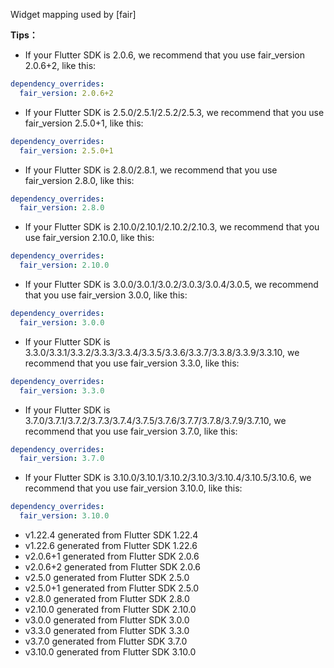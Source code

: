 Widget mapping used by [fair]

**Tips：**

- If your Flutter SDK is 2.0.6, we recommend that you use fair_version 2.0.6+2, like this:

```yaml
dependency_overrides:
  fair_version: 2.0.6+2
```

- If your Flutter SDK is 2.5.0/2.5.1/2.5.2/2.5.3, we recommend that you use fair_version 2.5.0+1, like this:

```yaml
dependency_overrides:
  fair_version: 2.5.0+1
```

- If your Flutter SDK is 2.8.0/2.8.1, we recommend that you use fair_version 2.8.0, like this:

```yaml
dependency_overrides:
  fair_version: 2.8.0
```

- If your Flutter SDK is 2.10.0/2.10.1/2.10.2/2.10.3, we recommend that you use fair_version 2.10.0, like this:

```yaml
dependency_overrides:
  fair_version: 2.10.0
```

- If your Flutter SDK is 3.0.0/3.0.1/3.0.2/3.0.3/3.0.4/3.0.5, we recommend that you use fair_version 3.0.0, like this:

```yaml
dependency_overrides:
  fair_version: 3.0.0
```

- If your Flutter SDK is 3.3.0/3.3.1/3.3.2/3.3.3/3.3.4/3.3.5/3.3.6/3.3.7/3.3.8/3.3.9/3.3.10, we recommend that you use fair_version 3.3.0, like this:

```yaml
dependency_overrides:
  fair_version: 3.3.0
```

- If your Flutter SDK is 3.7.0/3.7.1/3.7.2/3.7.3/3.7.4/3.7.5/3.7.6/3.7.7/3.7.8/3.7.9/3.7.10, we recommend that you use fair_version 3.7.0, like this:

```yaml
dependency_overrides:
  fair_version: 3.7.0
```

- If your Flutter SDK is 3.10.0/3.10.1/3.10.2/3.10.3/3.10.4/3.10.5/3.10.6, we recommend that you use fair_version 3.10.0, like this:

```yaml
dependency_overrides:
  fair_version: 3.10.0
```

- v1.22.4 generated from Flutter SDK 1.22.4
- v1.22.6 generated from Flutter SDK 1.22.6
- v2.0.6+1 generated from Flutter SDK 2.0.6
- v2.0.6+2 generated from Flutter SDK 2.0.6
- v2.5.0 generated from Flutter SDK 2.5.0
- v2.5.0+1 generated from Flutter SDK 2.5.0
- v2.8.0 generated from Flutter SDK 2.8.0
- v2.10.0 generated from Flutter SDK 2.10.0
- v3.0.0 generated from Flutter SDK 3.0.0
- v3.3.0 generated from Flutter SDK 3.3.0
- v3.7.0 generated from Flutter SDK 3.7.0
- v3.10.0 generated from Flutter SDK 3.10.0